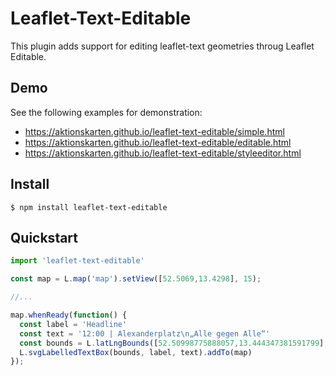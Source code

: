 # Leaflet-Text-Editable

This plugin adds support for editing leaflet-text geometries throug Leaflet
Editable.


## Demo

See the following examples for demonstration:

* https://aktionskarten.github.io/leaflet-text-editable/simple.html
* https://aktionskarten.github.io/leaflet-text-editable/editable.html
* https://aktionskarten.github.io/leaflet-text-editable/styleeditor.html


## Install

```
$ npm install leaflet-text-editable
```


## Quickstart

```javascript
import 'leaflet-text-editable'

const map = L.map('map').setView([52.5069,13.4298], 15);

//...

map.whenReady(function() {
  const label = 'Headline'
  const text = '12:00 | Alexanderplatz\n„Alle gegen Alle“'
  const bounds = L.latLngBounds([52.50998775888057,13.444347381591799],[52.50611297738362,13.427524566650392]);
  L.svgLabelledTextBox(bounds, label, text).addTo(map)
});
```
